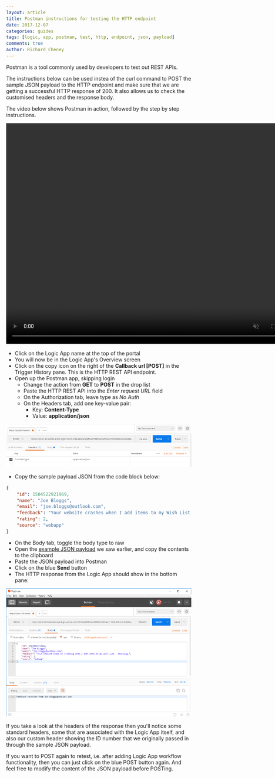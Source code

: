 ```yaml
---
layout: article
title: Postman instructions for testing the HTTP endpoint
date: 2017-12-07
categories: guides
tags: [logic, app, postman, test, http, endpoint, json, payload]
comments: true
author: Richard_Cheney
---
```


Postman is a tool commonly used by developers to test out REST APIs.

The instructions below can be used instea of the curl command to POST the sample JSON payload to the HTTP endpoint and make sure that we are getting a successful HTTP response of 200.  It also allows us to check the customised headers and the response body.

The video below shows Postman in action, followed by the step by step instructions.

<video video width="800" height="600" autoplay controls muted>
  <source type="video/mp4" src="/labs/logicapps/images/testHttpEndpoint.mp4"></source>
  <p>Your browser does not support the video element.</p>
</video>

* Click on the Logic App name at the top of the portal
* You will now be in the Logic App's Overview screen 
* Click on the copy icon on the right of the **Callback url [POST]** in the Trigger History pane.  This is the HTTP REST API endpoint.
* Open up the Postman app, skipping login
  * Change the action from **GET** to **POST** in the drop list 
  * Paste the HTTP REST API into the _Enter request URL_ field
  * On the Authorization tab, leave type as _No Auth_
  * On the Headers tab, add one key-value pair:
    * Key: **Content-Type**
    * Value: **application/json**

![](/labs/logicapps/images/postmanHeaders.png)  

  * Copy the sample payload JSON from the code block below:

```json
{
    "id": 1504522921969,
    "name": "Joe Bloggs",
    "email": "joe.bloggs@outlook.com",
    "feedback": "Your website crashes when I add items to my Wish List.  Shocking.",
    "rating": 2,
    "source": "webapp"
}
```

  * On the Body tab, toggle the body type to raw
  * Open the <a href="/labs/logicapps/feedback.json" target="payload">example JSON payload</a> we saw earlier, and copy the contents to the clipboard 
  * Paste the JSON payload into Postman
  * Click on the blue **Send** button
  * The HTTP response from the Logic App should show in the bottom pane:

![](/labs/logicapps/images/postmanBody.png)

If you take a look at the headers of the response then you'll notice some standard headers, some that are associated with the Logic App itself, and also our custom header showing the ID number that we originally passed in through the sample JSON payload. 

If you want to POST again to retest, i.e. after adding Logic App workflow functionality, then you can just click on the blue POST button again.  And feel free to modify the content of the JSON payload before POSTing.